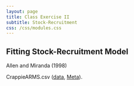 ```yaml
---
layout: page
title: Class Exercise II
subtitle: Stock-Recruitment
css: /css/modules.css
---
```


## Fitting Stock-Recruitment Model
Allen and Miranda (1998)



CrappieARMS.csv ([data](https://raw.githubusercontent.com/droglenc/FSAdata/master/data-raw/CrappieARMS.csv), [Meta](http://derekogle.com/fishR/data/data-html/CrappieARMS.html)).
